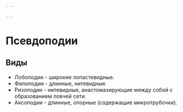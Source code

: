 ```yaml
---

---
```

# Псевдоподии

## Виды
- Лобоподии - широкие лопастевидные.
- Филоподии - длинные, нитевидные.
- Ризоподии - нитевидные, анастомазирующие между собой с образованием ловчей сети.
- Аксоподии - длинные, опорные (содержащие микротрубочки).